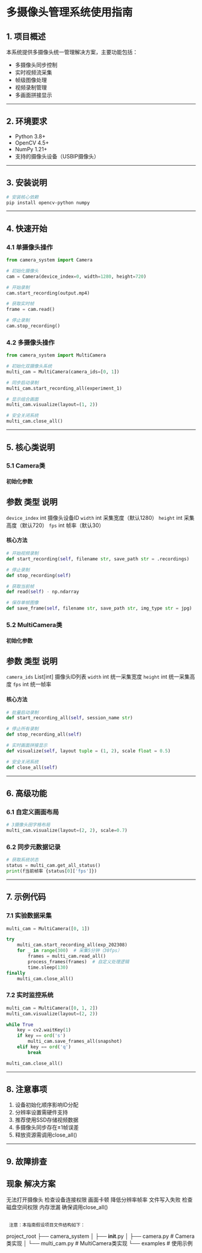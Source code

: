 # 多摄像头管理系统使用指南


## 1. 项目概述

本系统提供多摄像头统一管理解决方案，主要功能包括：
- 多摄像头同步控制
- 实时视频流采集
- 帧级图像处理
- 视频录制管理
- 多画面拼接显示

---

## 2. 环境要求
- Python 3.8+
- OpenCV 4.5+
- NumPy 1.21+
- 支持的摄像头设备（USBIP摄像头）

---

## 3. 安装说明
```bash
# 安装核心依赖
pip install opencv-python numpy
```

---

## 4. 快速开始
### 4.1 单摄像头操作
```python
from camera_system import Camera

# 初始化摄像头
cam = Camera(device_index=0, width=1280, height=720)

# 开始录制
cam.start_recording(output.mp4)

# 获取实时帧
frame = cam.read()

# 停止录制
cam.stop_recording()
```

### 4.2 多摄像头操作
```python
from camera_system import MultiCamera

# 初始化双摄像头系统
multi_cam = MultiCamera(camera_ids=[0, 1])

# 同步启动录制
multi_cam.start_recording_all(experiment_1)

# 显示组合画面
multi_cam.visualize(layout=(1, 2))

# 安全关闭系统
multi_cam.close_all()
```

---

## 5. 核心类说明

### 5.1 Camera类
#### 初始化参数
 参数  类型  说明 
------------------
 `device_index`  int  摄像头设备ID 
 `width`  int  采集宽度（默认1280） 
 `height`  int  采集高度（默认720） 
 `fps`  int  帧率（默认30） 

#### 核心方法
```python
# 开始视频录制
def start_recording(self, filename str, save_path str = .recordings)

# 停止录制
def stop_recording(self)

# 获取当前帧
def read(self) - np.ndarray

# 保存单帧图像
def save_frame(self, filename str, save_path str, img_type str = jpg)
```

### 5.2 MultiCamera类
#### 初始化参数
 参数  类型  说明 
------------------
 `camera_ids`  List[int]  摄像头ID列表 
 `width`  int  统一采集宽度 
 `height`  int  统一采集高度 
 `fps`  int  统一帧率 

#### 核心方法
```python
# 批量启动录制
def start_recording_all(self, session_name str)

# 停止所有录制
def stop_recording_all(self)

# 实时画面拼接显示
def visualize(self, layout tuple = (1, 2), scale float = 0.5)

# 安全关闭系统
def close_all(self)
```

---

## 6. 高级功能
### 6.1 自定义画面布局
```python
# 3摄像头田字格布局
multi_cam.visualize(layout=(2, 2), scale=0.7)
```

### 6.2 同步元数据记录
```python
# 获取系统状态
status = multi_cam.get_all_status()
print(f当前帧率 {status[0]['fps']})
```

---

## 7. 示例代码
### 7.1 实验数据采集
```python
multi_cam = MultiCamera([0, 1])

try
    multi_cam.start_recording_all(exp_202308)
    for _ in range(300)  # 采集5分钟（30fps）
        frames = multi_cam.read_all()
        process_frames(frames)  # 自定义处理逻辑
        time.sleep(130)
finally
    multi_cam.close_all()
```

### 7.2 实时监控系统
```python
multi_cam = MultiCamera([0, 1, 2])
multi_cam.visualize(layout=(2, 2))

while True
    key = cv2.waitKey(1)
    if key == ord('s')
        multi_cam.save_frames_all(snapshot)
    elif key == ord('q')
        break

multi_cam.close_all()
```

---

## 8. 注意事项
1. 设备初始化顺序影响ID分配
2. 分辨率设置需硬件支持
3. 推荐使用SSD存储视频数据
4. 多摄像头同步存在±1帧误差
5. 释放资源需调用close_all()

---

## 9. 故障排查
 现象  解决方案 
----------------
 无法打开摄像头  检查设备连接权限 
 画面卡顿  降低分辨率帧率 
 文件写入失败  检查磁盘空间权限 
 内存泄漏  确保调用close_all() 

```

 注意：本指南假设项目文件结构如下：
 ```
 project_root
 ├── camera_system
 │   ├── __init__.py
 │   ├── camera.py      # Camera类实现
 │   └── multi_cam.py   # MultiCamera类实现
 └── examples          # 使用示例
 ```